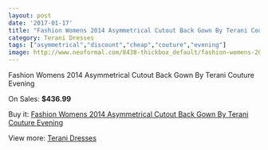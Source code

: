 ```yaml
---
layout: post
date: '2017-01-17'
title: "Fashion Womens 2014 Asymmetrical Cutout Back Gown By Terani Couture Evening"
category: Terani Dresses
tags: ["asymmetrical","discount","cheap","couture","evening"]
image: http://www.neoformal.com/8438-thickbox_default/fashion-womens-2014-asymmetrical-cutout-back-gown-by-terani-couture-evening.jpg
---
```

Fashion Womens 2014 Asymmetrical Cutout Back Gown By Terani Couture Evening

On Sales: **$436.99**
<a href="https://www.neoformal.com/en/terani-dresses/2972-fashion-womens-2014-asymmetrical-cutout-back-gown-by-terani-couture-evening.html"><amp-img layout="responsive" width="600" height="600" src="//www.neoformal.com/8438-thickbox_default/fashion-womens-2014-asymmetrical-cutout-back-gown-by-terani-couture-evening.jpg" alt="Fashion Womens 2014 Asymmetrical Cutout Back Gown By Terani Couture Evening 0" /></a>
<a href="https://www.neoformal.com/en/terani-dresses/2972-fashion-womens-2014-asymmetrical-cutout-back-gown-by-terani-couture-evening.html"><amp-img layout="responsive" width="600" height="600" src="//www.neoformal.com/8441-thickbox_default/fashion-womens-2014-asymmetrical-cutout-back-gown-by-terani-couture-evening.jpg" alt="Fashion Womens 2014 Asymmetrical Cutout Back Gown By Terani Couture Evening 1" /></a>
<a href="https://www.neoformal.com/en/terani-dresses/2972-fashion-womens-2014-asymmetrical-cutout-back-gown-by-terani-couture-evening.html"><amp-img layout="responsive" width="600" height="600" src="//www.neoformal.com/8440-thickbox_default/fashion-womens-2014-asymmetrical-cutout-back-gown-by-terani-couture-evening.jpg" alt="Fashion Womens 2014 Asymmetrical Cutout Back Gown By Terani Couture Evening 2" /></a>
<a href="https://www.neoformal.com/en/terani-dresses/2972-fashion-womens-2014-asymmetrical-cutout-back-gown-by-terani-couture-evening.html"><amp-img layout="responsive" width="600" height="600" src="//www.neoformal.com/8439-thickbox_default/fashion-womens-2014-asymmetrical-cutout-back-gown-by-terani-couture-evening.jpg" alt="Fashion Womens 2014 Asymmetrical Cutout Back Gown By Terani Couture Evening 3" /></a>

Buy it: [Fashion Womens 2014 Asymmetrical Cutout Back Gown By Terani Couture Evening](https://www.neoformal.com/en/terani-dresses/2972-fashion-womens-2014-asymmetrical-cutout-back-gown-by-terani-couture-evening.html "Fashion Womens 2014 Asymmetrical Cutout Back Gown By Terani Couture Evening")

View more: [Terani Dresses](https://www.neoformal.com/en/31-terani-dresses "Terani Dresses")